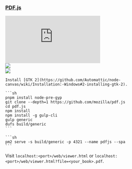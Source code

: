 ### [PDF.js](https://github.com/mozilla/pdf.js)

![](https://img.shields.io/github/license/mozilla/pdf.js?style=flat-square)<br />
[![](https://img.shields.io/github/last-commit/scillidan/pdf.js/main?label=last%20commit%20(fork)&style=flat-square)](https://github.com/scillidan/pdf.js)<br />
![](https://img.shields.io/badge/GitHub%20Pages-121013?logo=github&logoColor=white)

````{tab} From source [^1]
Install [GTK 2](https://github.com/Automattic/node-canvas/wiki/Installation:-Windows#2-installing-gtk-2).

```sh
pnpm install node-pre-gyp
git clone --depth=1 https://github.com/mozilla/pdf.js
cd pdf.js
npm install
npm install -g gulp-cli
gulp generic
dufs build/generic
```
````

````{tab} 
```sh
pm2 serve -s build/generic -p 4321 --name pdfjs --spa
```
````

Visit `localhost:<port>/web/viewer.html` or `localhost:<port>/web/viewer.html?file=<your_book>.pdf`.

[^1]: [Error on npm install](https://github.com/mozilla/pdf.js/issues/15112).